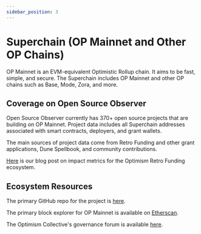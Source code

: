 ```yaml
---
sidebar_position: 3
---
```


# Superchain (OP Mainnet and Other OP Chains)

OP Mainnet is an EVM-equivalent Optimistic Rollup chain. It aims to be fast, simple, and secure. The Superchain includes OP Mainnet and other OP chains such as Base, Mode, Zora, and more.

## Coverage on Open Source Observer

Open Source Observer currently has 370+ open source projects that are building on OP Mainnet. Project data includes all Superchain addresses associated with smart contracts, deployers, and grant wallets.

The main sources of project data come from Retro Funding and other grant applications, Dune Spellbook, and community contributions.

[Here](https://docs.opensource.observer/blog/impact-metrics-rf4) is our blog post on impact metrics for the Optimism Retro Funding ecosystem.

## Ecosystem Resources

The primary GitHub repo for the project is [here](https://github.com/ethereum-optimism/optimism).

The primary block explorer for OP Mainnet is available on [Etherscan](https://optimistic.etherscan.io/).

The Optimism Collective's governance forum is available [here](https://gov.optimism.io/).
